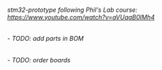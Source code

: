 ###### stm32-prototype following Phil's Lab course: https://www.youtube.com/watch?v=aVUqaB0IMh4

###### - TODO: add parts in BOM
###### - TODO: order boards